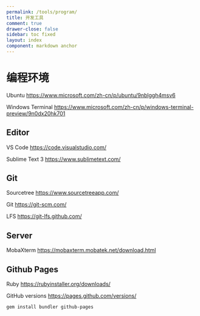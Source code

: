 ```yaml
---
permalink: /tools/program/
title: 开发工具
comment: true
drawer-close: false
sidebar: toc fixed
layout: index
component: markdown anchor
---
```


# 编程环境

Ubuntu <https://www.microsoft.com/zh-cn/p/ubuntu/9nblggh4msv6>

Windows Terminal <https://www.microsoft.com/zh-cn/p/windows-terminal-preview/9n0dx20hk701>

## Editor

VS Code <https://code.visualstudio.com/>

Sublime Text 3 <https://www.sublimetext.com/>

## Git

Sourcetree <https://www.sourcetreeapp.com/>

Git <https://git-scm.com/>

LFS <https://git-lfs.github.com/>

## Server

MobaXterm <https://mobaxterm.mobatek.net/download.html>

## Github Pages

Ruby <https://rubyinstaller.org/downloads/>

GitHub versions <https://pages.github.com/versions/>

```text
gem install bundler github-pages
```
